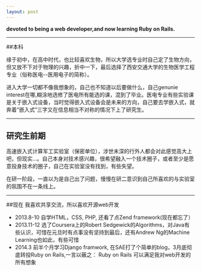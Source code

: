 ```yaml
---
layout: post
---
```


**devoted to being a web developer,and now learning Ruby on Rails.**

---
##本科

缘于初中，在高中时代，也比较喜欢生物，所以大学选专业时自己定了生物方向，但又放不下对于物理的兴趣，折中一下，最后选择了西安交通大学的生物医学工程专业（俗称医电--医用电子的简称）。

进入大学一切都不像我想象的，自己也不知道以后要做什么，自己genunie interest在哪,糊涂地选修了医电所有能选的课，混到了毕业。医电专业有些实验课是关于嵌入式设备，当时觉得嵌入式设备会是未来的方向，自己要去学嵌入式，就奔着“嵌入式”三字又在信息相当不对称的情况下上了研究生。

---
## 研究生前期
高速嵌入式计算军工实验室（保密单位），涉世未深的行外人都会对此感觉高大上吧，但现实...。自己本身对技术感兴趣，很希望融入一个技术圈子，或者至少是愿意投身技术的圈子，自己在实验室没有找到，有些失望。

在研一阶段，一直以为是自己出了问题，慢慢在研二意识到自己所喜欢的与实验室的氛围不在一条线上。 

---
##现在
我喜欢共享交流，所以喜欢开源web开发

- 2013.8-10 自学HTML，CSS, PHP, 还看了点Zend framework(现在都忘了）
- 2013.11-12 选了Coursera上的Robert Sedgewick的Algorithms，对Java有些认识，可惜在元旦时有点事没有坚持到最后，还有Andrew Ng的Machine Learning也如此，有些可惜
- 2014.3 前半个月学习Django framwork, 在SAE打了个简单的blog，3月底彻底转投Ruby on Rails,一言以蔽之： Ruby on Rails 可以满足我对web开发的所有想象






